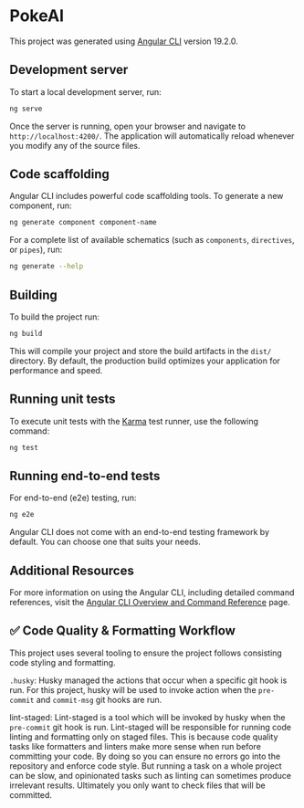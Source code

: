 # PokeAI

This project was generated using [Angular CLI](https://github.com/angular/angular-cli) version 19.2.0.

## Development server

To start a local development server, run:

```bash
ng serve
```

Once the server is running, open your browser and navigate to `http://localhost:4200/`. The application will automatically reload whenever you modify any of the source files.

## Code scaffolding

Angular CLI includes powerful code scaffolding tools. To generate a new component, run:

```bash
ng generate component component-name
```

For a complete list of available schematics (such as `components`, `directives`, or `pipes`), run:

```bash
ng generate --help
```

## Building

To build the project run:

```bash
ng build
```

This will compile your project and store the build artifacts in the `dist/` directory. By default, the production build optimizes your application for performance and speed.

## Running unit tests

To execute unit tests with the [Karma](https://karma-runner.github.io) test runner, use the following command:

```bash
ng test
```

## Running end-to-end tests

For end-to-end (e2e) testing, run:

```bash
ng e2e
```

Angular CLI does not come with an end-to-end testing framework by default. You can choose one that suits your needs.

## Additional Resources

For more information on using the Angular CLI, including detailed command references, visit the [Angular CLI Overview and Command Reference](https://angular.dev/tools/cli) page.

## ✅ Code Quality & Formatting Workflow

This project uses several tooling to ensure the project follows consisting code styling and formatting.

`.husky`: Husky managed the actions that occur when a specific git hook is run.
For this project, husky will be used to invoke action when the `pre-commit` and `commit-msg` git hooks are run.

lint-staged: Lint-staged is a tool which will be invoked by husky when the `pre-commit` git hook is run. Lint-staged
will be responsible for running code linting and formatting only on staged files. This is because code quality tasks
like formatters and linters make more sense when run before committing your code.
By doing so you can ensure no errors go into the repository and enforce code style.
But running a task on a whole project can be slow, and opinionated tasks such as linting can sometimes produce irrelevant results.
Ultimately you only want to check files that will be committed.
